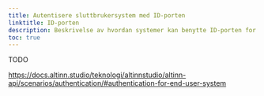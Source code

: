```yaml
---
title: Autentisere sluttbrukersystem med ID-porten
linktitle: ID-porten
description: Beskrivelse av hvordan systemer kan benytte ID-porten for å få tilgang APIer.
toc: true
---
```


TODO

https://docs.altinn.studio/teknologi/altinnstudio/altinn-api/scenarios/authentication/#authentication-for-end-user-system